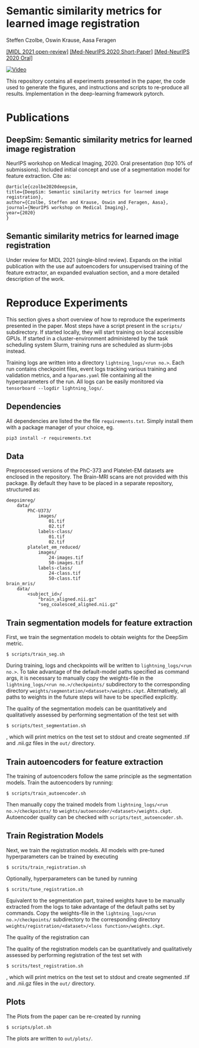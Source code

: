 # Semantic similarity metrics for learned image registration

Steffen Czolbe, Oswin Krause, Aasa Feragen

[[MIDL 2021 open-review]](https://openreview.net/forum?id=9M5cH--UdcC) [[Med-NeurIPS 2020 Short-Paper]](https://arxiv.org/abs/2011.05735) [[Med-NeurIPS 2020 Oral]](https://youtu.be/GV4r2fOe0Oo)

[![Video](https://img.youtube.com/vi/GV4r2fOe0Oo/hqdefault.jpg)](https://youtu.be/GV4r2fOe0Oo)

This repository contains all experiments presented in the paper, the code used to generate the figures, and instructions and scripts to re-produce all results. Implementation in the deep-learning framework pytorch.

# Publications

## DeepSim: Semantic similarity metrics for learned image registration

NeurIPS workshop on Medical Imaging, 2020. Oral presentation (top 10% of submissions). Included initial concept and use of a segmentation model for feature extraction. Cite as:

```
@article{czolbe2020deepsim,
title={DeepSim: Semantic similarity metrics for learned image registration},
author={Czolbe, Steffen and Krause, Oswin and Feragen, Aasa},
journal={NeurIPS workshop on Medical Imaging},
year={2020}
}
```

## Semantic similarity metrics for learned image registration

Under review for MIDL 2021 (single-blind review). Expands on the initial publication with the use auf autoencoders for unsupervised training of the feature extractor, an expanded evaluation section, and a more detailed description of the work.

# Reproduce Experiments

This section gives a short overview of how to reproduce the experiments presented in the paper. Most steps have a script present in the `scripts/` subdirectory. If started locally, they will start training on local accessible GPUs. If started in a cluster-environment administered by the task scheduling system Slurm, training runs are scheduled as slurm-jobs instead.

Training logs are written into a directory `lightning_logs/<run no.>`. Each run contains checkpoint files, event logs tracking various training and validation metrics, and a `hparams.yaml` file containing all the hyperparameters of the run. All logs can be easily monitored via `tensorboard --logdir lightning_logs/`.

## Dependencies

All dependencies are listed the the file `requirements.txt`. Simply install them with a package manager of your choice, eg.

```
pip3 install -r requirements.txt
```

## Data

Preprocessed versions of the PhC-373 and Platelet-EM datasets are enclosed in the repository. The Brain-MRI scans are not provided with this package. By default they have to be placed in a separate repository, structured as:

```
deepsimreg/
    data/
        PhC-U373/
            images/
                01.tif
                02.tif
            labels-class/
                01.tif
                02.tif
        platelet_em_reduced/
            images/
                24-images.tif
                50-images.tif
            labels-class/
                24-class.tif
                50-class.tif
brain_mris/
    data/
        <subject_id>/
            "brain_aligned.nii.gz"
            "seg_coalesced_aligned.nii.gz"
```

## Train segmentation models for feature extraction

First, we train the segmentation models to obtain weights for the DeepSim metric.

```
$ scripts/train_seg.sh
```

During training, logs and checkpoints will be written to `lightning_logs/<run no.>`. To take advantage of the default-model paths specified as command args, it is necessary to manually copy the weights-file in the `lightning_logs/<run no.>/checkpoints/` subdirectory to the corresponding directory `weights/segmentation/<dataset>/weights.ckpt`. Alternatively, all paths to weights in the future steps will have to be specified explicitly.

The quality of the segmentation models can be quantitatively and qualitatively assessed by performing segmentation of the test set with

```
$ scripts/test_segmentation.sh
```

, which will print metrics on the test set to stdout and create segmented .tif and .nii.gz files in the `out/` directory.

## Train autoencoders for feature extraction

The training of autoencoders follow the same principle as the segmentation models. Train the autoencoders by running:

```
$ scripts/train_autoencoder.sh
```

Then manually copy the trained models from `lightning_logs/<run no.>/checkpoints/` to `weights/autoencoder/<dataset>/weights.ckpt`. Autoencoder quality can be checked with `scripts/test_autoencoder.sh`.

## Train Registration Models

Next, we train the registration models. All models with pre-tuned hyperparameters can be trained by executing

```
$ scrits/train_registration.sh
```

Optionally, hyperparameters can be tuned by running

```
$ scrits/tune_registration.sh
```

Equivalent to the segmentation part, trained weights have to be manually extracted from the logs to take advantage of the default paths set by commands. Copy the weights-file in the `lightning_logs/<run no.>/checkpoints/` subdirectory to the corresponding directory `weights/registration/<dataset>/<loss function>/weights.ckpt`.

The quality of the registration can

The quality of the registration models can be quantitatively and qualitatively assessed by performing registration of the test set with

```
$ scrits/test_registration.sh
```

, which will print metrics on the test set to stdout and create segmented .tif and .nii.gz files in the `out/` directory.

## Plots

The Plots from the paper can be re-created by running

```
$ scripts/plot.sh
```

The plots are written to `out/plots/`.
